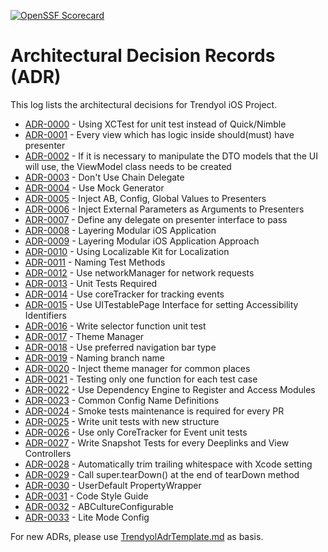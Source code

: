 
[![OpenSSF Scorecard](https://api.scorecard.dev/projects/github.com/Trendyol/ios-architecture-decision-logs/badge)](https://scorecard.dev/viewer/?uri=github.com/Trendyol/ios-architecture-decision-logs)
# Architectural Decision Records (ADR)

This log lists the architectural decisions for Trendyol iOS Project.

<!-- adrlog -- Regenerate the content by using "adr-log -i". You can install it via "npm install -g adr-log" -->

- [ADR-0000](adr/0000-use-xctest-for-unit-test.md) - Using XCTest for unit test instead of Quick/Nimble
- [ADR-0001](adr/0001-every-view-which-has-logic-inside-should(must)-have-presenter.md) - Every view which has logic inside should(must) have presenter
- [ADR-0002](adr/0002-use-view-model-on-necessary-place.md) - If it is necessary to manipulate the DTO models that the UI will use, the ViewModel class needs to be created
- [ADR-0003](adr/0003-dont-use-chain-delegate.md) - Don't Use Chain Delegate
- [ADR-0004](adr/0004-use-mock-generator.md) - Use Mock Generator
- [ADR-0005](adr/0005-inject-ab-config-global-values-toPresenter.md) - Inject AB, Config, Global Values to Presenters
- [ADR-0006](adr/0006-inject-parameters-asArguments-toPresenter.md) - Inject External Parameters as Arguments to Presenters
- [ADR-0007](adr/0007-presenter-casting-as-delegate.md) - Define any delegate on presenter interface to pass
- [ADR-0008](adr/0008-layering-modular-ios-application.md) - Layering Modular iOS Application
- [ADR-0009](adr/0009-layering-modular-ios-application-approach.md) - Layering Modular iOS Application Approach
- [ADR-0010](adr/0010-use-localizable-kit-for-localization.md) - Using Localizable Kit for Localization
- [ADR-0011](adr/0011-name-test-methods.md) - Naming Test Methods
- [ADR-0012](adr/0012-use-networkManager-for-network-requests.md) - Use networkManager for network requests
- [ADR-0013](adr/0013-unit-tests-required.md) - Unit Tests Required
- [ADR-0014](adr/0014-use-CoreTracker-for-trackingEvents.md) - Use coreTracker for tracking events
- [ADR-0015](adr/0015-use-UITestablePageProtocol-for-AccessibilityIdentifiers.md) - Use UITestablePage Interface for setting Accessibility Identifiers
- [ADR-0016](adr/0016-selector-function-unit-test.md) - Write selector function unit test
- [ADR-0017](adr/0017-theme-manager.md) - Theme Manager
- [ADR-0018](adr/0018-use-preferredNavigationBarType.md) - Use preferred navigation bar type
- [ADR-0019](adr/0019-naming-branch-name.md) - Naming branch name
- [ADR-0020](adr/0020-inject-theme-manager-for-common-places.md) - Inject theme manager for common places
- [ADR-0021](adr/0021-testing-only-one-function.md) - Testing only one function for each test case
- [ADR-0022](adr/0022-use-dependency-engine-to-register-and-access-modules.md) - Use Dependency Engine to Register and Access Modules
- [ADR-0023](adr/0023-common-config-name-definitions.md) - Common Config Name Definitions
- [ADR-0024](adr/0024-smoke-tests-maintainance-required.md) - Smoke tests maintenance is required for every PR
- [ADR-0025](adr/0025-write-unit-tests-with-new-structure.md) - Write unit tests with new structure
- [ADR-0026](adr/0026-write-unit-tests-with-core-tracker.md) - Use only CoreTracker for Event unit tests
- [ADR-0027](adr/0027-write-snapshot-tests-for-every-view-controller-and-deeplinks.md) - Write Snapshot Tests for every Deeplinks and View Controllers
- [ADR-0028](adr/0028-automatically-trim-trailing-whitespace.md) - Automatically trim trailing whitespace with Xcode setting
- [ADR-0029](adr/0029-tearDown-position.md) - Call super.tearDown() at the end of tearDown method 
- [ADR-0030](adr/0030-userdefault-propertywrapper.md) - UserDefault PropertyWrapper
- [ADR-0031](adr/0031-ios-code-style-guide.md) - Code Style Guide
- [ADR-0032](adr/0032-use-ab-culture-configurable.md) - ABCultureConfigurable
- [ADR-0033](adr/0033-use-lite-mode-config.md) - Lite Mode Config


<!-- adrlogstop -->

For new ADRs, please use [TrendyolAdrTemplate.md](TrendyolAdrTemplate.md) as basis.
